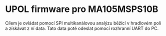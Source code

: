 # UPOL firmware pro MA105MSPS10B
Cílem je ovládat pomocí SPI multikanálovou analýzu běžící v hradlovém poli a získávat z ní data. Tato data poté odeslat pomocí rozhranní UART do PC.